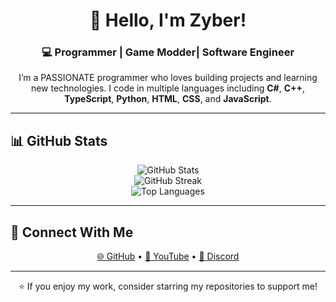 <h1 align="center">👋 Hello, I'm Zyber!</h1>
<h3 align="center">💻 Programmer | Game Modder| Software Engineer</h3>

<p align="center">
I’m a PASSIONATE programmer who loves building projects and learning new technologies.  
I code in multiple languages including <b>C#</b>, <b>C++</b>, <b>TypeScript</b>, <b>Python</b>, <b>HTML</b>, <b>CSS</b>, and <b>JavaScript</b>.  
</p>


---

## 📊 GitHub Stats

<div align="center">
  <img src="https://github-readme-stats.vercel.app/api?username=Zyber09&theme=highcontrast&show_icons=true" alt="GitHub Stats" />
</div>

<div align="center">
  <img src="https://github-readme-streak-stats.herokuapp.com/?user=Zyber09&theme=highcontrast" alt="GitHub Streak" />
</div>

<div align="center">
  <img src="https://github-readme-stats.vercel.app/api/top-langs/?username=Zyber09&theme=highcontrast&layout=compact" alt="Top Languages" />
</div>

---

## 🔗 Connect With Me

<p align="center">
  <a href="https://github.com/Zyber09" target="_blank">🌐 GitHub</a> • 
  <a href="https://www.youtube.com/@zyberrrr" target="_blank">🎥 YouTube</a> • 
  <a href="https://discord.gg/WsDQwqCGGk" target="_blank">💬 Discord</a>
</p>

---

<div align="center">
  ⭐ If you enjoy my work, consider starring my repositories to support me!  
</div>
